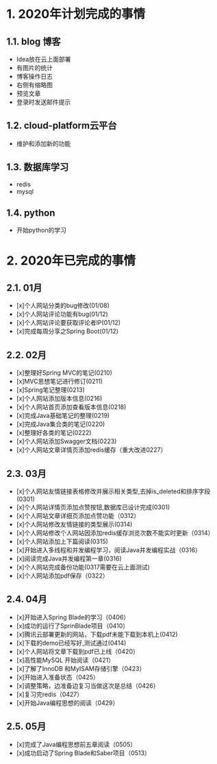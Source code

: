 # 1. 2020年计划完成的事情
## 1.1. blog 博客
- Idea放在云上面部署
- 有图片的统计
- 博客操作日志
- 右侧有缩略图
- 预览文章
- 登录时发送邮件提示
## 1.2. cloud-platform云平台
- 维护和添加新的功能
## 1.3. 数据库学习
- redis
- mysql
## 1.4. python
- 开始python的学习
# 2. 2020年已完成的事情
## 2.1. 01月
- [x]个人网站分类的bug修改(01/08)
- [x]个人网站评论功能有bug(01/12)
- [x]个人网站评论要获取评论者IP(01/12)
- [x]完成每周分享之Spring Boot(01/12)
## 2.2. 02月
- [x]整理好Spring MVC的笔记(0210)
- [x]MVC思想笔记进行修订(0211)
- [x]Spring笔记整理(0213)
- [x]个人网站添加版本信息(0216)
- [x]个人网站首页添加查看版本信息(0218)
- [x]完成Java基础笔记的整理(0219)
- [x]完成Java集合类的笔记(0220)
- [x]整理好各类的笔记(0222)
- [x]个人网站添加Swagger文档(0223)
- [x]个人网站文章详情页添加redis缓存（重大改进0227）
## 2.3. 03月
- [x]个人网站友情链接表格修改并展示相关类型,去掉is_deleted和排序字段(0301)
- [x]个人网站详情页添加点赞按钮,数据库已设计完成(0301)
- [x]个人网站文章详细页添加点赞功能（0312）
- [x]个人网站修改友情链接的类型展示(0314)
- [x]个人网站修改个人网站因添加redis缓存浏览次数不能实时更新（0314）
- [x]个人网站添加上下篇阅读(0315)
- [x]开始进入多线程和并发编程学习，阅读Java并发编程实战（0316）
- [x]阅读完成Java并发编程第一章(0316)
- [x]个人网站完成备份功能(0317需要在云上面测试)
- [x]个人网站添加pdf保存（0322）
## 2.4. 04月
- [x]开始进入Spring Blade的学习（0406）
- [x]成功的运行了SprinBlade项目（0410）
- [x]腾讯云部署更新的网站，下载pdf未能下载到本机上(0412)
- [x]下载的demo已经写好,测试通过(0414)
- [x]个人网站将文章下载到pdf已上线（0420）
- [x]高性能MySQL 开始阅读（0421）
- [x]了解了InnoDB 和MyISAM存储引擎（0423）
- [x]开始进入准备状态（0425）
- [x]调整策略，边准备边复习当做这次是总结（0426）
- [x]复习完redis（0427）
- [x]开始Java编程思想的阅读（0429）
## 2.5. 05月
- [x]完成了Java编程思想前五章阅读（0505）
- [x]成功启动了Spring Blade和Saber项目（0513）
